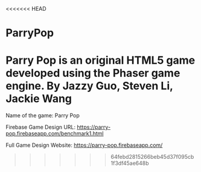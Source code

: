 <<<<<<< HEAD
# ParryPop
Parry Pop is an original HTML5 game developed using the Phaser game engine. 
By Jazzy Guo, Steven Li, Jackie Wang
=======
Name of the game: Parry Pop

Firebase Game Design URL: https://parry-pop.firebaseapp.com/benchmark1.html

Full Game Design Website: https://parry-pop.firebaseapp.com/
>>>>>>> 64febd2815266beb45d37f095cb1f3df45ae648b
